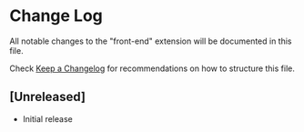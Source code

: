 # Change Log

All notable changes to the "front-end" extension will be documented in this file.

Check [Keep a Changelog](http://keepachangelog.com/) for recommendations on how to structure this file.

## [Unreleased]

- Initial release
